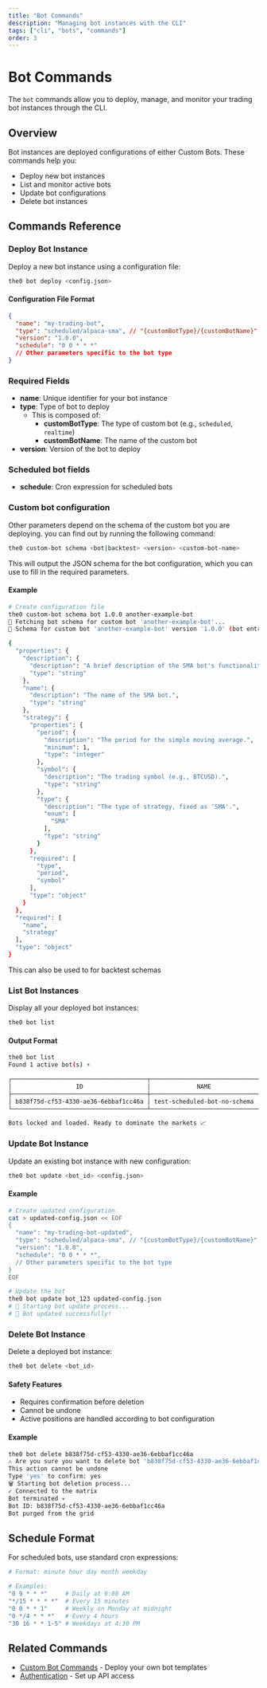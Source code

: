 ```yaml
---
title: "Bot Commands"
description: "Managing bot instances with the CLI"
tags: ["cli", "bots", "commands"]
order: 3
---
```


# Bot Commands

The `bot` commands allow you to deploy, manage, and monitor your trading bot instances through the CLI.

## Overview

Bot instances are deployed configurations of either Custom Bots. These commands help you:

- Deploy new bot instances
- List and monitor active bots
- Update bot configurations
- Delete bot instances

## Commands Reference

### Deploy Bot Instance

Deploy a new bot instance using a configuration file:

```bash
the0 bot deploy <config.json>
```

#### Configuration File Format

```json
{
  "name": "my-trading-bot",
  "type": "scheduled/alpaca-sma", // "{customBotType}/{customBotName}" for custom bots
  "version": "1.0.0",
  "schedule": "0 0 * * *"
  // Other parameters specific to the bot type
}
```

### Required Fields

- **name**: Unique identifier for your bot instance
- **type**: Type of bot to deploy
  - This is composed of:
    - **customBotType**: The type of custom bot (e.g., `scheduled`, `realtime`)
    - **customBotName**: The name of the custom bot
- **version**: Version of the bot to deploy

### Scheduled bot fields

- **schedule**: Cron expression for scheduled bots

### Custom bot configuration

Other parameters depend on the schema of the custom bot you are deploying.
you can find out by running the following command:

```bash
the0 custom-bot schema <bot|backtest> <version> <custom-bot-name>
```

This will output the JSON schema for the bot configuration, which you can use to fill in the required parameters.

#### Example

```bash
# Create configuration file
the0 custom-bot schema bot 1.0.0 another-example-bot
📄 Fetching bot schema for custom bot 'another-example-bot'...
📄 Schema for custom bot 'another-example-bot' version '1.0.0' (bot entry point):

{
  "properties": {
    "description": {
      "description": "A brief description of the SMA bot's functionality.",
      "type": "string"
    },
    "name": {
      "description": "The name of the SMA bot.",
      "type": "string"
    },
    "strategy": {
      "properties": {
        "period": {
          "description": "The period for the simple moving average.",
          "minimum": 1,
          "type": "integer"
        },
        "symbol": {
          "description": "The trading symbol (e.g., BTCUSD).",
          "type": "string"
        },
        "type": {
          "description": "The type of strategy, fixed as 'SMA'.",
          "enum": [
            "SMA"
          ],
          "type": "string"
        }
      },
      "required": [
        "type",
        "period",
        "symbol"
      ],
      "type": "object"
    }
  },
  "required": [
    "name",
    "strategy"
  ],
  "type": "object"
}
```

This can also be used to for backtest schemas

### List Bot Instances

Display all your deployed bot instances:

```bash
the0 bot list
```

#### Output Format

```bash
the0 bot list
Found 1 active bot(s) ⚡

┌──────────────────────────────────────┬──────────────────────────────┬────────────────────────────────────────┬─────────┬───────────┬──────────────────┬──────────────────┐
│                  ID                  │             NAME             │                  TYPE                  │ VERSION │ SCHEDULE  │    CREATED AT    │    UPDATED AT    │
├──────────────────────────────────────┼──────────────────────────────┼────────────────────────────────────────┼─────────┼───────────┼──────────────────┼──────────────────┤
│ b838f75d-cf53-4330-ae36-6ebbaf1cc46a │ test-scheduled-bot-no-schema │ scheduled/test-scheduled-bot-no-schema │ 1.2.0   │ * * * * * │ 2025-07-07 23:42 │ 2025-07-07 23:42 │
└──────────────────────────────────────┴──────────────────────────────┴────────────────────────────────────────┴─────────┴───────────┴──────────────────┴──────────────────┘

Bots locked and loaded. Ready to dominate the markets 📈
```

### Update Bot Instance

Update an existing bot instance with new configuration:

```bash
the0 bot update <bot_id> <config.json>
```

#### Example

```bash
# Create updated configuration
cat > updated-config.json << EOF
{
  "name": "my-trading-bot-updated",
  "type": "scheduled/alpaca-sma", // "{customBotType}/{customBotName}" for custom bots
  "version": "1.0.0",
  "schedule": "0 0 * * *",
  // Other parameters specific to the bot type
}
EOF

# Update the bot
the0 bot update bot_123 updated-config.json
# 🔄 Starting bot update process...
# 🎉 Bot updated successfully!
```

### Delete Bot Instance

Delete a deployed bot instance:

```bash
the0 bot delete <bot_id>
```

#### Safety Features

- Requires confirmation before deletion
- Cannot be undone
- Active positions are handled according to bot configuration

#### Example

```bash
the0 bot delete b838f75d-cf53-4330-ae36-6ebbaf1cc46a
⚠️ Are you sure you want to delete bot 'b838f75d-cf53-4330-ae36-6ebbaf1cc46a'?
This action cannot be undone
Type 'yes' to confirm: yes
🗑️ Starting bot deletion process...
✓ Connected to the matrix
Bot terminated 💀
Bot ID: b838f75d-cf53-4330-ae36-6ebbaf1cc46a
Bot purged from the grid
```

## Schedule Format

For scheduled bots, use standard cron expressions:

```bash
# Format: minute hour day month weekday

# Examples:
"0 9 * * *"     # Daily at 9:00 AM
"*/15 * * * *"  # Every 15 minutes
"0 0 * * 1"     # Weekly on Monday at midnight
"0 */4 * * *"   # Every 4 hours
"30 16 * * 1-5" # Weekdays at 4:30 PM
```

## Related Commands

- [Custom Bot Commands](/docs/the0-cli/custom-bot-commands) - Deploy your own bot templates
- [Authentication](/docs/the0-cli/authentication) - Set up API access
